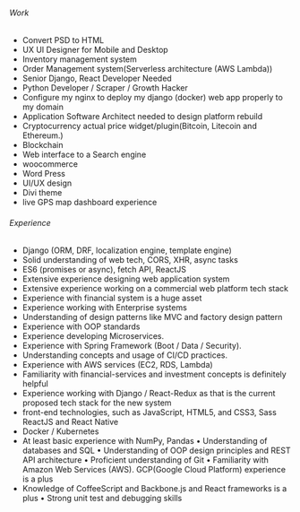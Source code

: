 ###### Work
- Convert PSD to HTML
- UX UI Designer for Mobile and Desktop
- Inventory management system
- Order Management system(Serverless architecture  (AWS Lambda))
- Senior Django, React Developer Needed
- Python Developer / Scraper / Growth Hacker
- Configure my nginx to deploy my django (docker) web app properly to my domain
- Application Software Architect needed to design platform rebuild
- Cryptocurrency actual price widget/plugin(Bitcoin, Litecoin and Ethereum.)
- Blockchain
- Web interface to a Search engine
- woocommerce
- Word Press
- UI/UX design
- Divi theme
- live GPS map dashboard experience

###### Experience
- Django (ORM, DRF, localization engine, template engine)
- Solid understanding of web tech, CORS, XHR, async tasks
- ES6 (promises or async), fetch API, ReactJS
- Extensive experience designing web application system
- Extensive experience working on a commercial web platform tech stack
- Experience with financial system is a huge asset
- Experience working with Enterprise systems
- Understanding of design patterns like MVC and factory design pattern
- Experience with OOP standards
- Experience developing Microservices.
- Experience with Spring Framework (Boot / Data / Security).
- Understanding concepts and usage of CI/CD practices.
- Experience with AWS services (EC2, RDS, Lambda)
- Familiarity with financial-services and investment concepts is definitely helpful
- Experience working with Django / React-Redux as that is the current proposed tech stack for the new system
- front-end technologies, such as JavaScript, HTML5, and CSS3, Sass ReactJS and React Native
- Docker / Kubernetes
- At least basic experience with NumPy, Pandas
•	Understanding of databases and SQL
•	Understanding of OOP design principles and REST API architecture
•	Proficient understanding of Git
•	Familiarity with Amazon Web Services (AWS). GCP(Google Cloud Platform) experience is a plus
- 	Knowledge of CoffeeScript and Backbone.js and React frameworks is a plus
•	Strong unit test and debugging skills
